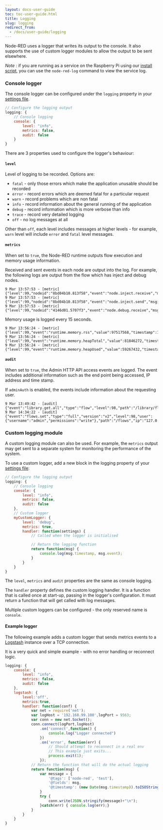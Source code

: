 ```yaml
---
layout: docs-user-guide
toc: toc-user-guide.html
title: Logging
slug: logging
redirect_from:
  - /docs/user-guide/logging
---
```


Node-RED uses a logger that writes its output to the console. It also
supports the use of custom logger modules to allow the output to be sent elsewhere.

<div class="doc-callout">
<em>Note</em> : if you are running as a service on the Raspberry Pi using our
<a href="/docs/hardware/raspberrypi">install script</a>, you can use the
<code>node-red-log</code> command to view the service log.
</div>

### Console logger

The console logger can be configured under the `logging` property in your
[settings file](settings-file).


~~~~js
// Configure the logging output
logging: {
    // Console logging
    console: {
        level: "info",
        metrics: false,
        audit: false
    }
}
~~~~

There are 3 properties used to configure the logger's behaviour:

#### `level`

Level of logging to be recorded. Options are:

- `fatal` - only those errors which make the application unusable should be recorded
- `error` - record errors which are deemed fatal for a particular request
- `warn` - record problems which are non fatal
- `info` - record information about the general running of the application
- `debug` - record information which is more verbose than info
- `trace` - record very detailed logging
- `off` - no log messages at all

Other than `off`, each level includes messages at higher levels - for example, `warn` level
will include `error` and `fatal` level messages.

#### `metrics`

When set to `true`, the Node-RED runtime outputs flow execution and
memory usage information.

Received and sent events in each node are output into the log.
For example, the following logs are output from the flow which has inject and debug nodes.

    9 Mar 13:57:53 - [metric] {"level":99,"nodeid":"8bd04b10.813f58","event":"node.inject.receive","msgid":"86c8212c.4ef45","timestamp":1489067873391}
    9 Mar 13:57:53 - [metric] {"level":99,"nodeid":"8bd04b10.813f58","event":"node.inject.send","msgid":"86c8212c.4ef45","timestamp":1489067873392}
    9 Mar 13:57:53 - [metric] {"level":99,"nodeid":"4146d01.5707f3","event":"node.debug.receive","msgid":"86c8212c.4ef45","timestamp":1489067873393}

Memory usage is logged every 15 seconds.

    9 Mar 13:56:24 - [metric] {"level":99,"event":"runtime.memory.rss","value":97517568,"timestamp":1489067784815}
    9 Mar 13:56:24 - [metric] {"level":99,"event":"runtime.memory.heapTotal","value":81846272,"timestamp":1489067784817}
    9 Mar 13:56:24 - [metric] {"level":99,"event":"runtime.memory.heapUsed","value":59267432,"timestamp":1489067784817}

#### `audit`

When set to `true`, the Admin HTTP API access events are logged. The event includes
additional information such as the end point being accessed, IP address and time stamp.

If `adminAuth` is enabled, the events include information about the requesting user.

    9 Mar 13:49:42 - [audit] {"event":"library.get.all","type":"flow","level":98,"path":"/library/flows","ip":"127.0.0.1","timestamp":1489067382686}
    9 Mar 14:34:22 - [audit] {"event":"flows.set","type":"full","version":"v2","level":98,"user":{"username":"admin","permissions":"write"},"path":"/flows","ip":"127.0.0.1","timestamp":1489070062519}

### Custom logging module

A custom logging module can also be used. For example, the `metrics` output may
get sent to a separate system for monitoring the performance of the system.

To use a custom logger, add a new block in the logging property of your
[settings file](settings-file):


~~~~js
// Configure the logging output
logging: {
    // Console logging
    console: {
        level: "info",
        metrics: false,
        audit: false
    },
    // Custom logger
    myCustomLogger: {
        level: 'debug',
        metrics: true,
        handler: function(settings) {
            // Called when the logger is initialised

            // Return the logging function
            return function(msg) {
                console.log(msg.timestamp, msg.event);
            }
        }
    }
}
~~~~

The `level`, `metrics` and `audit` properties are the same as console logging.

The `handler` property defines the custom logging handler. It is a function that
is called once at start-up, passing in the logger's configuration. It must
return a function that will get called with log messages.

Multiple custom loggers can be configured - the only reserved name is `console`.

#### Example logger

The following example adds a custom logger that sends metrics events to a
[Logstash](https://www.elastic.co/products/logstash) instance over a TCP connection.

It is a very quick and simple example - with no error handling or reconnect logic.

~~~~~js
logging: {
    console: {
        level: "info",
        metrics: false,
        audit: false
    },
    logstash: {
        level:'off',
        metrics:true,
        handler: function(conf) {
            var net = require('net');
            var logHost = '192.168.99.100',logPort = 9563;
            var conn = new net.Socket();
            conn.connect(logPort,logHost)
                .on('connect',function() {
                    console.log("Logger connected")
                })
                .on('error', function(err) {
                    // Should attempt to reconnect in a real env
                    // This example just exits...
                    process.exit(1);
                });
            // Return the function that will do the actual logging
            return function(msg) {
                var message = {
                    '@tags': ['node-red', 'test'],
                    '@fields': msg,
                    '@timestamp': (new Date(msg.timestamp)).toISOString()
                }
                try {
                    conn.write(JSON.stringify(message)+"\n");
                }catch(err) { console.log(err);}
            }
        }
    }
}
~~~~~
